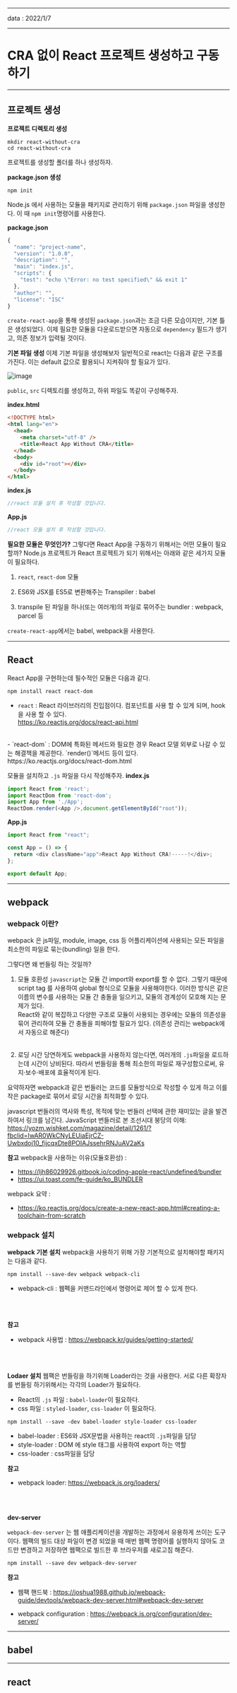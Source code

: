 
---

data : 2022/1/7

---

# CRA 없이 React 프로젝트 생성하고 구동하기
---

## 프로젝트 생성


**프로젝트 디렉토리 생성**
```
mkdir react-without-cra
cd react-without-cra
```
프로젝트를 생성할 폴더를 하나 생성하자.
<br>

**package.json 생성**
```
npm init
```

Node.js 에서 사용하는 모듈을 패키지로 관리하기 위해 `package.json` 파일을 생성한다. 이 때 `npm init`명령어를 사용한다. 

**package.json**
```javascript
{
  "name": "project-name",
  "version": "1.0.0",
  "description": "",
  "main": "index.js",
  "scripts": {
    "test": "echo \"Error: no test specified\" && exit 1"
  },
  "author": "",
  "license": "ISC"
}

```
`create-react-app`을 통해 생성된 `package.json`과는 조금 다른 모습이지만, 기본 틀은 생성되었다. 이제 필요한 모듈을 다운로드받으면 자동으로 `dependency` 필드가 생기고, 의존 정보가 입력될 것이다.

**기본 파일 생성**
이제 기본 파일을 생성해보자 일반적으로 react는 다음과 같은 구조를 가진다. 이는 default 값으로 활용되니 지켜줘야 할 필요가 있다.

![image](https://user-images.githubusercontent.com/34260967/148720685-7ea5d9e1-075b-4a69-95fc-81809bfe5aea.png) <br>

`public`, `src` 디렉토리를 생성하고, 하위 파일도 똑같이 구성해주자.

**index.html**
```html
<!DOCTYPE html>
<html lang="en">
  <head>
    <meta charset="utf-8" />
    <title>React App Without CRA</title>
  </head>
  <body>
    <div id="root"></div>
  </body>
</html>
```
**index.js**
```javascript
//react 모듈 설치 후 작성할 것입니다.
```

**App.js**
```javascript
//react 모듈 설치 후 작성할 것입니다.

```



**필요한 모듈은 무엇인가?**
그렇다면 React App을 구동하기 위해서는 어떤 모듈이 필요할까? Node.js 프로젝트가 React 프로젝트가 되기 위해서는 아래와 같은 세가지 모듈이 필요하다.

1. `react`, `react-dom` 모듈

2. ES6와 JSX를 ES5로 변환해주는 Transpiler : babel

3. transpile 된 파일을 하나(또는 여러개)의 파일로 묶어주는 bundler : webpack, parcel 등

`create-react-app`에서는 babel, webpack을 사용한다.

---

## React

React App을 구현하는데 필수적인 모듈은 다음과 같다.
```
npm install react react-dom
```
- `react` : React 라이브러리의 진입점이다. 컴포넌트를 사용 할 수 있게 되며, hook을 사용 할 수 있다.<br>
https://ko.reactjs.org/docs/react-api.html
<br>
- `react-dom` : DOM에 특화된 메서드와 필요한 경우 React 모델 외부로 나갈 수 있는 해결책을 제공한다. `render()`메서드 등이 있다.<br>
https://ko.reactjs.org/docs/react-dom.html
<br>

모듈을 설치하고 `.js` 파일을 다시 작성해주자.
**index.js**
```javascript
import React from 'react';
import ReactDom from 'react-dom';
import App from './App';
ReactDom.render(<App />,document.getElementById("root"));
```

**App.js**
```javascript
import React from "react";

const App = () => {
  return <div className="app">React App Without CRA!-----!</div>;
};

export default App;
```
---

## webpack

### webpack 이란?

webpack 은 js파일, module, image, css 등 어플리케이션에 사용되는 모든 파일을 최소한의 파일로 묶는(bundling) 일을 한다.

그렇다면 왜 번들링 하는 것일까?

1. 모듈 호환성
`javascript`는 모듈 간 import와 export를 할 수 없다. 그렇기 때문에 script tag 를 사용하여 global 형식으로 모듈을 사용해야한다. 이러한 방식은 같은 이름의 변수를 사용하는 모듈 간 충돌을 일으키고, 모듈의 경계성이 모호해 지는 문제가 있다. <br>
React와 같이 복잡하고 다양한 구조로 모듈이 사용되는 경우에는 모듈의 의존성을 묶어 관리하여 모듈 간 충돌을 피해야할 필요가 있다. 
(의존성 관리는 webpack에서 자동으로 해준다)<br><br>

2. 로딩 시간
당연하게도 webpack을 사용하지 않는다면, 여러개의 `.js`파일을 로드하는데 시간이 낭비된다. 따라서 번들링을 통해 최소한의 파일로 재구성함으로써, 유지·보수·배포에 효율적이게 된다.


요약하자면 webpack과 같은 번들러는 코드를 모듈방식으로 작성할 수 있게 하고 이를 작은 package로 묶어서 로딩 시간을 최적화할 수 있다.

javascript 번들러의 역사와 특성, 목적에 맞는 번들러 선택에 관한 재미있는 글을 발견하여서 링크를 남긴다.
JavaScript 번들러로 본 조선시대 붕당의 이해: https://yozm.wishket.com/magazine/detail/1261/?fbclid=IwAR0WkCNyLEUiaEjrCZ-Uwbxdoj10_fijcqxDte8POIAJssehrRNJuAV2aKs<br>

**참고**
webpack을 사용하는 이유(모듈호환성) : 
- https://ljh86029926.gitbook.io/coding-apple-react/undefined/bundler
- https://ui.toast.com/fe-guide/ko_BUNDLER<br>

webpack 요약 :
- https://ko.reactjs.org/docs/create-a-new-react-app.html#creating-a-toolchain-from-scratch<br>


### webpack 설치

**webpack 기본 설치**
webpack을 사용하기 위해 가장 기본적으로 설치해야할 패키지는 다음과 같다.

```
npm install --save-dev webpack webpack-cli
```
- webpack-cli : 웹펙을 커맨드라인에서 명령어로 제어 할 수 있게 한다.

<br><br>

**참고**
- webpack 사용법 : 
https://webpack.kr/guides/getting-started/

<br>
<br>

**Lodaer 설치**
웹팩은 번들링을 하기위해 Loader라는 것을 사용한다. 서로 다른 확장자를 번들링 하기위해서는 각각의 Loader가 필요하다. 

- React의  `.js` 파일 : `babel-loader`이 필요하다.
- css 파일 : `styled-loader`, `css-loader` 이 필요하다.

```
npm install --save -dev babel-loader style-loader css-loader
```
- babel-loader : ES6와 JSX문법을 사용하는 react의 `.js`파일을 담당
- style-loader : DOM 에 style 태그를 사용하여 export 하는 역할
- css-loader : css파일을 담당

**참고**
- webpack loader: 
https://webpack.js.org/loaders/<br>
<br>
<br>


**dev-server**

`webpack-dev-server` 는 웹 애플리케이션을 개발하는 과정에서 유용하게 쓰이는 도구이다. 웹팩의 빌드 대상 파일이 변경 되었을 때 매번 웹팩 명령어를 실행하지 않아도 코드만 변경하고 저장하면 웹팩으로 빌드한 후 브라우저를 새로고침 해준다.
```
npm install --save dev webpack-dev-server
```

**참고**
- 웹팩 핸드북 :
https://joshua1988.github.io/webpack-guide/devtools/webpack-dev-server.html#webpack-dev-server<br>

- webpack configuration :
https://webpack.js.org/configuration/dev-server/<br>

--- 

## babel

---

## react


